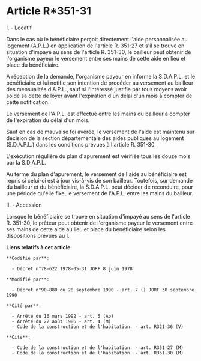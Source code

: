 # Article R*351-31

I. - Locatif

Dans le cas où le bénéficiaire perçoit directement l'aide personnalisée au logement (A.P.L.) en application de l'article R.
351-27 et s'il se trouve en situation d'impayé au sens de l'article R. 351-30, le bailleur peut obtenir de l'organisme payeur
le versement entre ses mains de cette aide en lieu et place du bénéficiaire.

A réception de la demande, l'organisme payeur en informe la S.D.A.P.L. et le bénéficiaire et lui notifie son intention de
procéder au versement au bailleur des mensualités d'A.P.L., sauf si l'intéressé justifie par tous moyens avoir soldé sa dette
de loyer avant l'expiration d'un délai d'un mois à compter de cette notification.

Le versement de l'A.P.L. est effectué entre les mains du bailleur à compter de l'expiration du délai d'un mois.

Sauf en cas de mauvaise foi avérée, le versement de l'aide est maintenu sur décision de la section départementale des aides
publiques au logement (S.D.A.P.L.) dans les conditions prévues à l'article R. 351-30.

L'exécution régulière du plan d'apurement est vérifiée tous les douze mois par la S.D.A.P.L.

Au terme du plan d'apurement, le versement de l'aide au bénéficiaire est repris si celui-ci est à jour vis-à-vis de son
bailleur. Toutefois, sur demande du bailleur et du bénéficiaire, la S.D.A.P.L. peut décider de reconduire, pour une période
qu'elle fixe, le versement de l'A.P.L. entre les mains du bailleur.

II. - Accession

Lorsque le bénéficiaire se trouve en situation d'impayé au sens de l'article R. 351-30, le prêteur peut obtenir de
l'organisme payeur le versement entre ses mains de cette aide au lieu et place du bénéficiaire selon les dispositions prévues
au I.

**Liens relatifs à cet article**

	**Codifié par**:

	  - Décret n°78-622 1978-05-31 JORF 8 juin 1978

	**Modifié par**:

	  - Décret n°90-880 du 28 septembre 1990 - art. 7 () JORF 30 septembre 1990

	**Cité par**:

	  - Arrêté du 16 mars 1992 - art. 5 (Ab)
	  - Arrêté du 22 août 1986 - art. 4 (M)
	  - Code de la construction et de l'habitation. - art. R321-36 (V)

	**Cite**:

	  - Code de la construction et de l'habitation. - art. R351-27 (M)
	  - Code de la construction et de l'habitation. - art. R351-30 (M)

